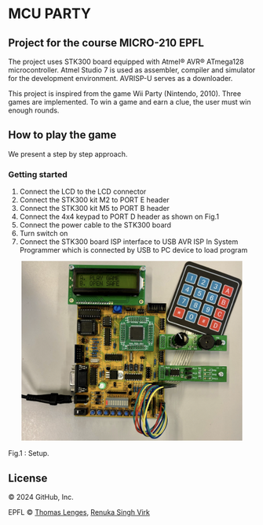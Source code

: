 # MCU PARTY
## Project for the course MICRO-210 EPFL
The project uses STK300 board equipped with Atmel® AVR® ATmega128 microcontroller. Atmel Studio 7 is used as assembler, compiler and simulator for the development environment. AVRISP-U serves as a downloader.

This project is inspired from the game Wii Party (Nintendo, 2010). Three games are implemented. To win a game and earn a clue, the user must win enough rounds.

## How to play the game
We present a step by step approach. 
### Getting started 
1. Connect the LCD to the LCD connector
2. Connect the STK300 kit M2 to PORT E header
3. Connect the STK300 kit M5 to PORT B header
4. Connect the 4x4 keypad to PORT D header as shown
on Fig.1
5. Connect the power cable to the STK300 board
6. Turn switch on
7. Connect the STK300 board ISP interface to USB AVR
ISP In System Programmer which is connected by USB
to PC device to load program

<p align="center">
  <img src=assemblyphoto.png width="450">
</p>
Fig.1 : Setup.
</p>


## License
© 2024 GitHub, Inc.


EPFL © [Thomas Lenges](https://github.com/thomaslenges), [Renuka Singh Virk](https://github.com/renukasinghvirk)


